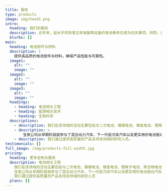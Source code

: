 ```yaml
---
title: 服务
type: products
image: img/head1.png
intro:
  heading: 我们的服务
  description: 近年来，延长手机和笔记本电脑等设备的电池寿命已成为优先事项。然而，这一领域的研究成果不仅限于手机等设备的应用，还为混合动力汽车和其他需要“清洁”能源的设备的电池研究奠定了基础。我们密切关注能源市场的当前趋势、战略设备引入的需求以及其他设备的开发。
  blurbs: []
main:
  heading: 电池部件与材料
  description: |
    提供高品质的电池部件与材料，确保产品性能与可靠性。
  image1:
    alt: ""
    image: ""
  image2:
    alt: ""
    image: ""
  image3:
    alt: ""
    image: ""
  headings:
    - heading: 电池相关工程
    - heading: 能源相关技术
    - heading: 生物科学
  descriptions:
    - description: 我们在该领域的活动主要包括与二次电池、镍镉电池、镍氢电池、锂离子电池、聚合物电池、双电解电容器、燃料电池和太阳能电池等开发和生产设备相关的工程，以及相关材料和部件的销售。
    - description: >
        宝泉公司从早期阶段就参与了混合动力汽车、下一代低污染汽车以及更实用的电池驱动汽车的开发。通过收集来自全球能源存储领域的信息，我们为客户提供高水平的技术服务。
    - description: 我们通过提供高质量的产品支持该领域的研究人员。
testimonials: []
full_image: /img/products-full-width.jpg
pricing:
  heading: 更多定制与服务
  description: 电池相关工程
    我们在该领域的活动主要包括与二次电池、镍镉电池、镍氢电池、锂离子电池、聚合物电池、双电解电容器、燃料电池和太阳能电池等开发和生产设备相关的工程，以及相关材料和部件的销售。  能源相关技术
    宝泉公司从早期阶段就参与了混合动力汽车、下一代低污染汽车以及更实用的电池驱动汽车的开发。通过收集来自全球能源存储领域的信息，我们为客户提供高水平的技术服务。  生物科学
    我们通过提供高质量的产品支持该领域的研究人员
  plans: []
---
```

